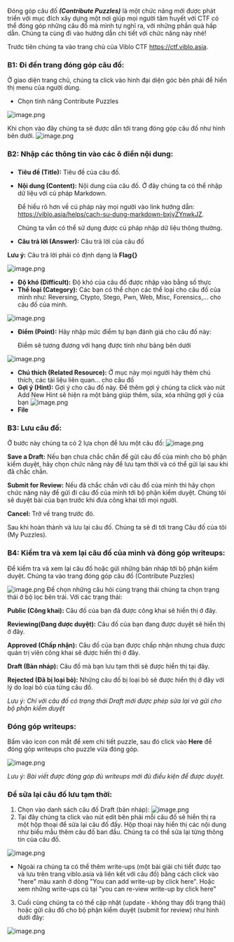 Đóng góp câu đố ***(Contribute Puzzles)*** là một chức năng mới được phát triển với mục đích xây dựng một nơi giúp mọi người tâm huyết với CTF có thể đóng góp những câu đố mà mình tự nghĩ ra, với những phần quà hấp dẫn. Chúng ta cùng đi vào hướng dẫn chi tiết với chức năng này nhé!

Trước tiên chúng ta vào trang chủ của Viblo CTF https://ctf.viblo.asia. 

### B1: Đi đến trang đóng góp câu đố:
Ở giao diện trang chủ, chúng ta click vào hình đại diện góc bên phải để hiển thị menu của người dùng. 

- Chọn tính năng Contribute Puzzles 

![image.png](https://images.viblo.asia/6fbdbd27-c7bb-4ee2-99fa-690559737d84.png)

Khi chọn vào đây chúng ta sẽ được dẫn tới trang đóng góp câu đố như hình bên dưới.
![image.png](https://images.viblo.asia/9b3cf6a6-6b26-4d7d-bb36-aaea781d71aa.png)
### B2: Nhập các thông tin vào các ô điền nội dung: 
### 
- **Tiêu đề (Title):** Tiêu đề của câu đố. 
- **Nội dung (Content):** Nội dung của câu  đố. Ở đây chúng ta có thể nhập dữ liệu với cú pháp Markdown. 

    Để hiểu rõ hơn về cú pháp này mọi người vào link hướng dẫn: https://viblo.asia/helps/cach-su-dung-markdown-bxjvZYnwkJZ. 
    
    Chúng ta vẫn có thể sử dụng được cú pháp nhập dữ liệu thông thường.
- **Câu trả lời (Answer):** Câu trả lời của câu đố 

**Lưu ý:** Câu trả lời phải có định dạng là **Flag{<content>}**
    
![image.png](https://images.viblo.asia/a8af0f97-bb1f-4e81-a362-ccb7346adb52.png)

- **Độ khó (Difficult):** Độ khó của câu đố được nhập vào bằng số thực 
- **Thể loại (Category):** Các bạn có thể chọn các thể loại cho câu đố của mình như:  Reversing, Ctypto, Stego, Pwn, Web, Misc, Forensics,... cho câu đố của minh.

![image.png](https://images.viblo.asia/91b8ef96-17ba-4013-a3d1-1fb12fba7f21.png)

- **Điểm (Point):** Hãy nhập mức điểm tự bạn đánh giá cho câu đố này: 
    
    Điểm sẽ tương đương với  hạng  được tính như bảng bên dưới 

![image.png](https://images.viblo.asia/09680cbc-8b63-4d62-9f89-24308dca5b80.png)

- **Chú thích (Related Resource):** Ở mục này mọi người hãy thêm chú thích, các tài liệu liên quan... cho câu đố
- **Gợi ý (Hint):** Gợi ý cho câu đố này. Để thêm gợi ý chúng ta click vào nút Add New Hint sẽ hiện ra một bảng giúp thêm, sửa, xóa những gợi ý của bạn 
![image.png](https://images.viblo.asia/230ca41f-5215-4509-9678-1557ba4fea71.png)
- **File**

### B3: Lưu câu đố: 

Ở bước này chúng ta có 2 lựa chọn để lưu một câu đố: 
![image.png](https://images.viblo.asia/541f5476-8c25-41fc-99dd-3d7896b6e55f.png)

**Save a Draft:** Nếu bạn chưa chắc chắn để gửi câu đố của mình cho bộ phận kiểm duyệt, hãy chọn chức năng này để lưu tạm thời và có thể gửi lại sau khi đã chắc chắn.

**Submit for Review:** Nếu đã chắc chắn với câu đố của mình thì hãy chọn chức năng này để gửi đi câu đố của mình tới bộ phận kiểm duyệt. Chúng tôi sẽ duyệt bài của bạn trước khi đưa công khai tới mọi người.

**Cancel:** Trở về trang trước đó.

Sau khi hoàn thành và lưu lại câu đố. Chúng ta sẽ đi tới trang Câu đố của tôi (My Puzzles). 

### B4: Kiểm tra và xem lại câu đố của mình và đóng góp writeups:

Để kiểm tra và xem lại câu đố hoặc gửi những bản nháp tới bộ phận kiểm duyệt. Chúng ta vào trang đóng góp câu đố (Contribute Puzzles)

![image.png](https://images.viblo.asia/884c9f9b-f782-4109-ab6f-e89cc34c884e.png)
Để chọn những câu hỏi cùng trạng thái chúng ta chọn trạng thái ở bộ lọc bên trái. Với các trạng thái: 

**Public (Công khai):** Câu đố của bạn đã được công khai sẽ hiển thị ở đây.

**Reviewing(Đang được duyệt):** Câu đố của bạn đang được duyệt sẽ hiển thị ở đây. 

**Approved (Chấp nhận):** Câu đố của bạn được chấp nhận nhưng chưa được quản trị viên công khai sẽ được hiển thị ở đây.

**Draft (Bản nháp):** Câu đố mà bạn lưu tạm thời sẽ được hiển thị tại đây.

**Rejected (Đã bị loại bỏ):** Những câu đố bị loại bỏ sẽ được hiển thị ở đây với lý do loại bỏ của từng câu đố.


*Lưu ý: Chỉ với câu đố có trạng thái Draft mới được phép sửa lại và gửi cho bộ phận kiểm duyệt*
    
### **Đóng góp writeups:**
 Bấm vào icon con mắt để xem chi tiết puzzle, sau đó click vào **Here** để đóng góp writeups cho puzzle vừa đóng góp.

 ![image.png](https://images.viblo.asia/a5266c4e-4fe4-44db-a9d8-e72a4afabb59.png)
 
 *Lưu ý: Bài viết được đóng góp đủ writeups mới đủ điều kiện để được duyệt.*

### Để sửa lại câu đố lưu tạm thời: 

1. Chọn vào danh sách câu đố Draft (bản nháp): 
![image.png](https://images.viblo.asia/133da4b1-7abb-4eb2-bb1e-d0dd9bdcd847.png)
2. Tại đây chúng ta click vào nút edit bên phải mỗi câu đố sẽ hiển thị ra một hộp thoại để sửa lại câu đố đấy. Hộp thoại này hiển thị các nội dung như biểu mẫu thêm câu đố ban đầu. Chúng ta có thể sửa lại từng thông tin của câu đố.

![image.png](https://images.viblo.asia/3eac8c91-120f-4846-8bf1-5a6d10edd7bc.png)

- Ngoài ra chúng ta có thể thêm write-ups (một bài giải chi tiết được tạo và lưu trên trang viblo.asia và liên kết với câu đố) bằng cách click vào "here" màu xanh ở dòng "You can add write-up by click here".  Hoặc xem những write-ups cũ tại "you can re-view write-up by click here"


3. Cuối cùng chúng ta có thể cập nhật (update - không thay đổi trạng thái) hoặc gửi câu đố cho bộ phận kiểm duyệt (submit for review) như hình dưới đây: 

![image.png](https://images.viblo.asia/3deb2b1a-832e-4978-bdd9-a8ecf00bae0a.png)
